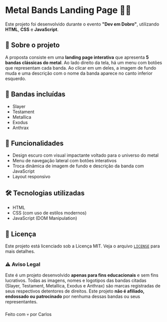 # Metal Bands Landing Page 🎸🔥

Este projeto foi desenvolvido durante o evento **"Dev em Dobro"**, utilizando **HTML**, **CSS** e **JavaScript**.

## 🧠 Sobre o projeto

A proposta consiste em uma **landing page interativa** que apresenta **5 bandas clássicas do metal**. Ao lado direito da tela, há um menu com botões que representam cada banda. Ao clicar em um deles, a imagem de fundo muda e uma descrição com o nome da banda aparece no canto inferior esquerdo.

## 🤘 Bandas incluídas
- Slayer
- Testament
- Metallica
- Exodus
- Anthrax

## 🎯 Funcionalidades

- Design escuro com visual impactante voltado para o universo do metal
- Menu de navegação lateral com botões interativos
- Troca dinâmica de imagem de fundo e descrição da banda com JavaScript
- Layout responsivo

## 🛠️ Tecnologias utilizadas

- HTML
- CSS (com uso de estilos modernos)
- JavaScript (DOM Manipulation)

## 📄 Licença

Este projeto está licenciado sob a Licença MIT. Veja o arquivo [`LICENSE`](./LICENSE.md) para mais detalhes.

### ⚠️ Aviso Legal

Este é um projeto desenvolvido **apenas para fins educacionais** e sem fins lucrativos. Todas as imagens, nomes e logotipos das bandas citadas (Slayer, Testament, Metallica, Exodus e Anthrax) são marcas registradas de seus respectivos detentores de direitos. Este projeto **não é afiliado, endossado ou patrocinado** por nenhuma dessas bandas ou seus representantes.

###

Feito com 💀 por Carlos
